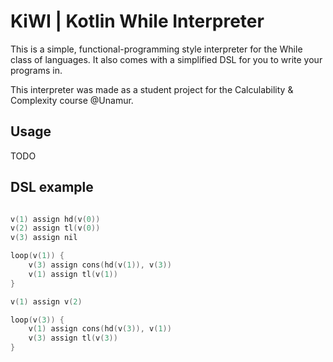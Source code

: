 # KiWI | Kotlin While Interpreter

This is a simple, functional-programming style interpreter for the While class of languages.
It also comes with a simplified DSL for you to write your programs in.

This interpreter was made as a student project for the Calculability & Complexity course @Unamur.

## Usage

TODO

## DSL example

```kotlin

v(1) assign hd(v(0))
v(2) assign tl(v(0))
v(3) assign nil

loop(v(1)) {
	v(3) assign cons(hd(v(1)), v(3))
	v(1) assign tl(v(1))
}

v(1) assign v(2)

loop(v(3)) {
	v(1) assign cons(hd(v(3)), v(1))
	v(3) assign tl(v(3))
}
			
```